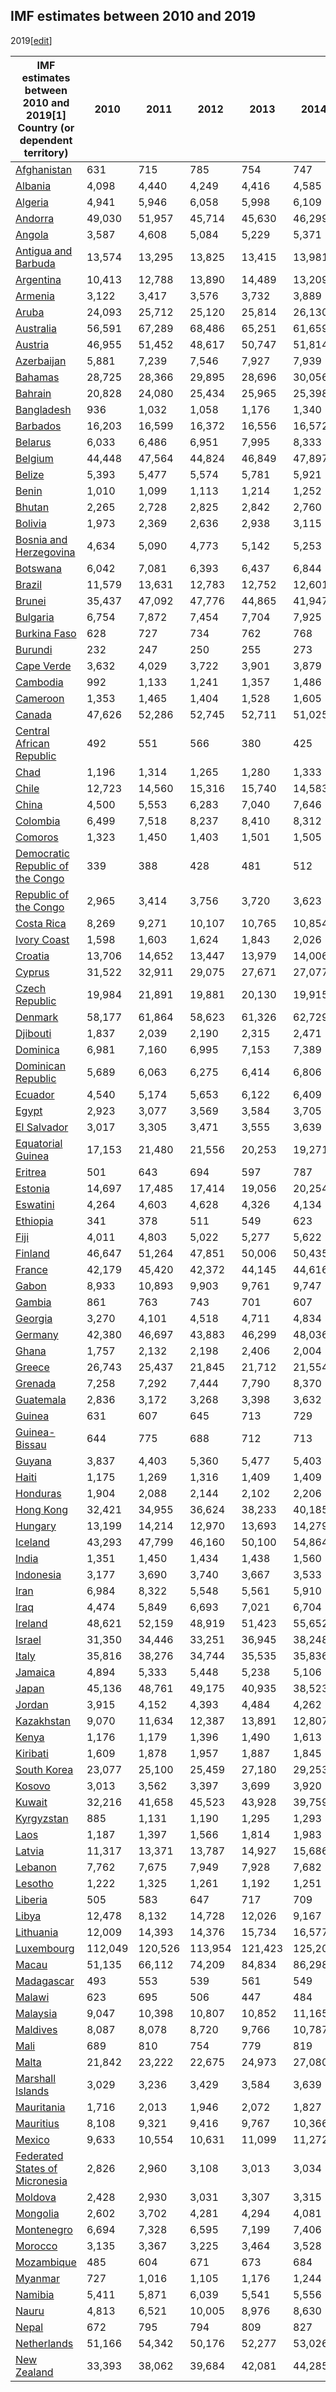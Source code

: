 ## IMF estimates between 2010 and 2019
2019[[edit](/w/index.php?title=List_of_countries_by_past_and_projected_GDP_\(nominal\)_per_capita&action=edit&section=4
"Edit section: IMF estimates between 2010 and 2019")]

IMF estimates between 2010 and 2019[1] Country (or dependent territory) | 2010 | 2011 | 2012 | 2013 | 2014 | 2015 | 2016 | 2017 | 2018 | 2019   
---|---|---|---|---|---|---|---|---|---|---  
[Afghanistan](/wiki/Afghanistan "Afghanistan") | 631 | 715 | 785 | 754 | 747 | 706 | 617 | 636 | 580 | 586   
[Albania](/wiki/Albania "Albania") | 4,098 | 4,440 | 4,249 | 4,416 | 4,585 | 3,954 | 4,124 | 4,526 | 5,258 | 5,345   
[Algeria](/wiki/Algeria "Algeria") | 4,941 | 5,946 | 6,058 | 5,998 | 6,109 | 4,692 | 4,427 | 4,554 | 4,568 | 4,453   
[Andorra](/wiki/Andorra "Andorra") | 49,030 | 51,957 | 45,714 | 45,630 | 46,299 | 38,877 | 39,595 | 40,018 | 42,230 | 40,688   
[Angola](/wiki/Angola "Angola") | 3,587 | 4,608 | 5,084 | 5,229 | 5,371 | 4,131 | 3,469 | 4,039 | 3,241 | 2,612   
[Antigua and Barbuda](/wiki/Antigua_and_Barbuda "Antigua and Barbuda") | 13,574 | 13,295 | 13,825 | 13,415 | 13,981 | 14,729 | 15,589 | 15,687 | 16,890 | 17,370   
[Argentina](/wiki/Argentina "Argentina") | 10,413 | 12,788 | 13,890 | 14,489 | 13,209 | 14,895 | 12,773 | 14,618 | 11,786 | 9,942   
[Armenia](/wiki/Armenia "Armenia") | 3,122 | 3,417 | 3,576 | 3,732 | 3,889 | 3,529 | 3,524 | 3,869 | 4,196 | 4,597   
[Aruba](/wiki/Aruba "Aruba") | 24,093 | 25,712 | 25,120 | 25,814 | 26,130 | 27,458 | 27,442 | 28,440 | 30,082 | 31,096   
[Australia](/wiki/Australia "Australia") | 56,591 | 67,289 | 68,486 | 65,251 | 61,659 | 51,472 | 51,830 | 55,843 | 56,434 | 54,396   
[Austria](/wiki/Austria "Austria") | 46,955 | 51,452 | 48,617 | 50,747 | 51,814 | 44,268 | 45,279 | 47,321 | 51,234 | 50,192   
[Azerbaijan](/wiki/Azerbaijan "Azerbaijan") | 5,881 | 7,239 | 7,546 | 7,927 | 7,939 | 5,525 | 3,898 | 4,218 | 4,760 | 4,841   
[Bahamas](/wiki/The_Bahamas "The Bahamas") | 28,725 | 28,366 | 29,895 | 28,696 | 30,056 | 31,577 | 31,463 | 32,472 | 33,184 | 33,889   
[Bahrain](/wiki/Bahrain "Bahrain") | 20,828 | 24,080 | 25,434 | 25,965 | 25,398 | 22,659 | 22,641 | 23,632 | 25,149 | 26,051   
[Bangladesh](/wiki/Bangladesh "Bangladesh") | 936 | 1,032 | 1,058 | 1,176 | 1,340 | 1,496 | 1,679 | 1,840 | 1,992 | 2,154   
[Barbados](/wiki/Barbados "Barbados") | 16,203 | 16,599 | 16,372 | 16,556 | 16,572 | 16,624 | 16,957 | 17,435 | 17,795 | 18,690   
[Belarus](/wiki/Belarus "Belarus") | 6,033 | 6,486 | 6,951 | 7,995 | 8,333 | 5,954 | 5,038 | 5,785 | 6,358 | 6,838   
[Belgium](/wiki/Belgium "Belgium") | 44,448 | 47,564 | 44,824 | 46,849 | 47,897 | 41,147 | 42,076 | 44,274 | 47,685 | 46,783   
[Belize](/wiki/Belize "Belize") | 5,393 | 5,477 | 5,574 | 5,781 | 5,921 | 5,959 | 5,928 | 5,844 | 5,792 | 5,843   
[Benin](/wiki/Benin "Benin") | 1,010 | 1,099 | 1,113 | 1,214 | 1,252 | 1,042 | 1,050 | 1,095 | 1,194 | 1,171   
[Bhutan](/wiki/Bhutan "Bhutan") | 2,265 | 2,728 | 2,825 | 2,842 | 2,760 | 2,980 | 3,071 | 3,344 | 3,607 | 3,547   
[Bolivia](/wiki/Bolivia "Bolivia") | 1,973 | 2,369 | 2,636 | 2,938 | 3,115 | 3,069 | 3,111 | 3,389 | 3,588 | 3,591   
[Bosnia and Herzegovina](/wiki/Bosnia_and_Herzegovina "Bosnia and Herzegovina") | 4,634 | 5,090 | 4,773 | 5,142 | 5,253 | 4,663 | 4,875 | 5,230 | 5,859 | 5,867   
[Botswana](/wiki/Botswana "Botswana") | 6,042 | 7,081 | 6,393 | 6,437 | 6,844 | 5,870 | 6,412 | 6,705 | 6,948 | 6,679   
[Brazil](/wiki/Brazil "Brazil") | 11,579 | 13,631 | 12,783 | 12,752 | 12,601 | 9,183 | 9,118 | 10,420 | 9,630 | 9,364   
[Brunei](/wiki/Brunei "Brunei") | 35,437 | 47,092 | 47,776 | 44,865 | 41,947 | 31,354 | 27,322 | 28,443 | 31,074 | 29,865   
[Bulgaria](/wiki/Bulgaria "Bulgaria") | 6,754 | 7,872 | 7,454 | 7,704 | 7,925 | 7,096 | 7,594 | 8,410 | 9,485 | 9,910   
[Burkina Faso](/wiki/Burkina_Faso "Burkina Faso") | 628 | 727 | 734 | 762 | 768 | 632 | 666 | 711 | 780 | 765   
[Burundi](/wiki/Burundi "Burundi") | 232 | 247 | 250 | 255 | 273 | 304 | 281 | 292 | 271 | 261   
[Cape Verde](/wiki/Cape_Verde "Cape Verde") | 3,632 | 4,029 | 3,722 | 3,901 | 3,879 | 3,284 | 3,439 | 3,596 | 3,812 | 4,054   
[Cambodia](/wiki/Cambodia "Cambodia") | 992 | 1,133 | 1,241 | 1,357 | 1,486 | 1,607 | 1,736 | 1,888 | 2,097 | 2,281   
[Cameroon](/wiki/Cameroon "Cameroon") | 1,353 | 1,465 | 1,404 | 1,528 | 1,605 | 1,383 | 1,413 | 1,469 | 1,586 | 1,533   
[Canada](/wiki/Canada "Canada") | 47,626 | 52,286 | 52,745 | 52,711 | 51,025 | 43,628 | 42,382 | 45,192 | 46,618 | 46,431   
[Central African Republic](/wiki/Central_African_Republic "Central African Republic") | 492 | 551 | 566 | 380 | 425 | 377 | 402 | 451 | 489 | 480   
[Chad](/wiki/Chad "Chad") | 1,196 | 1,314 | 1,265 | 1,280 | 1,333 | 1,028 | 920 | 889 | 991 | 935   
[Chile](/wiki/Chile "Chile") | 12,723 | 14,560 | 15,316 | 15,740 | 14,583 | 13,494 | 13,723 | 15,004 | 15,755 | 14,552   
[China](/wiki/China "China") | 4,500 | 5,553 | 6,283 | 7,040 | 7,646 | 8,034 | 8,063 | 8,760 | 9,849 | 10,170   
[Colombia](/wiki/Colombia "Colombia") | 6,499 | 7,518 | 8,237 | 8,410 | 8,312 | 6,337 | 6,037 | 6,577 | 6,924 | 6,540   
[Comoros](/wiki/Comoros "Comoros") | 1,323 | 1,450 | 1,403 | 1,501 | 1,505 | 1,231 | 1,256 | 1,301 | 1,386 | 1,360   
[Democratic Republic of the Congo](/wiki/Democratic_Republic_of_the_Congo "Democratic Republic of the Congo") | 339 | 388 | 428 | 481 | 512 | 520 | 477 | 479 | 564 | 579   
[Republic of the Congo](/wiki/Republic_of_the_Congo "Republic of the Congo") | 2,965 | 3,414 | 3,756 | 3,720 | 3,623 | 2,348 | 2,107 | 2,227 | 2,716 | 2,509   
[Costa Rica](/wiki/Costa_Rica "Costa Rica") | 8,269 | 9,271 | 10,107 | 10,765 | 10,854 | 11,635 | 11,987 | 12,185 | 12,429 | 12,691   
[Ivory Coast](/wiki/Ivory_Coast "Ivory Coast") | 1,598 | 1,603 | 1,624 | 1,843 | 2,026 | 1,846 | 1,896 | 2,000 | 2,167 | 2,174   
[Croatia](/wiki/Croatia "Croatia") | 13,706 | 14,652 | 13,447 | 13,979 | 14,006 | 12,098 | 12,577 | 13,586 | 15,046 | 15,123   
[Cyprus](/wiki/Cyprus "Cyprus") | 31,522 | 32,911 | 29,075 | 27,671 | 27,077 | 23,508 | 24,802 | 26,835 | 29,632 | 29,626   
[Czech Republic](/wiki/Czech_Republic "Czech Republic") | 19,984 | 21,891 | 19,881 | 20,130 | 19,915 | 17,843 | 18,553 | 20,606 | 23,381 | 23,616   
[Denmark](/wiki/Denmark "Denmark") | 58,177 | 61,864 | 58,623 | 61,326 | 62,729 | 53,478 | 54,863 | 57,773 | 61,724 | 59,679   
[Djibouti](/wiki/Djibouti "Djibouti") | 1,837 | 2,039 | 2,190 | 2,315 | 2,471 | 2,653 | 2,804 | 2,926 | 3,038 | 3,173   
[Dominica](/wiki/Dominica "Dominica") | 6,981 | 7,160 | 6,995 | 7,153 | 7,389 | 7,596 | 8,089 | 7,507 | 7,981 | 8,466   
[Dominican Republic](/wiki/Dominican_Republic "Dominican Republic") | 5,689 | 6,063 | 6,275 | 6,414 | 6,806 | 7,140 | 7,521 | 7,875 | 8,341 | 8,595   
[Ecuador](/wiki/Ecuador "Ecuador") | 4,540 | 5,174 | 5,653 | 6,122 | 6,409 | 5,972 | 5,909 | 6,227 | 6,314 | 6,231   
[Egypt](/wiki/Egypt "Egypt") | 2,923 | 3,077 | 3,569 | 3,584 | 3,705 | 3,934 | 3,862 | 2,593 | 2,710 | 3,241   
[El Salvador](/wiki/El_Salvador "El Salvador") | 3,017 | 3,305 | 3,471 | 3,555 | 3,639 | 3,761 | 3,870 | 3,986 | 4,146 | 4,280   
[Equatorial Guinea](/wiki/Equatorial_Guinea "Equatorial Guinea") | 17,153 | 21,480 | 21,556 | 20,253 | 19,271 | 11,218 | 9,203 | 9,625 | 9,968 | 8,355   
[Eritrea](/wiki/Eritrea "Eritrea") | 501 | 643 | 694 | 597 | 787 | 603 | 655 | 558 | 581 | 567   
[Estonia](/wiki/Estonia "Estonia") | 14,697 | 17,485 | 17,414 | 19,056 | 20,254 | 17,404 | 18,290 | 20,431 | 23,176 | 23,584   
[Eswatini](/wiki/Eswatini "Eswatini") | 4,264 | 4,603 | 4,628 | 4,326 | 4,134 | 3,766 | 3,514 | 4,031 | 4,227 | 4,032   
[Ethiopia](/wiki/Ethiopia "Ethiopia") | 341 | 378 | 511 | 549 | 623 | 708 | 791 | 823 | 840 | 949   
[Fiji](/wiki/Fiji "Fiji") | 4,011 | 4,803 | 5,022 | 5,277 | 5,622 | 5,397 | 5,658 | 6,050 | 6,270 | 6,079   
[Finland](/wiki/Finland "Finland") | 46,647 | 51,264 | 47,851 | 50,006 | 50,435 | 42,867 | 43,866 | 46,437 | 50,032 | 48,668   
[France](/wiki/France "France") | 42,179 | 45,420 | 42,372 | 44,145 | 44,616 | 37,938 | 38,349 | 40,134 | 43,061 | 41,925   
[Gabon](/wiki/Gabon "Gabon") | 8,933 | 10,893 | 9,903 | 9,761 | 9,747 | 7,453 | 7,082 | 7,370 | 8,199 | 8,087   
[Gambia](/wiki/The_Gambia "The Gambia") | 861 | 763 | 743 | 701 | 607 | 650 | 684 | 677 | 729 | 769   
[Georgia](/wiki/Georgia_\(country\) "Georgia \(country\)") | 3,270 | 4,101 | 4,518 | 4,711 | 4,834 | 4,090 | 4,142 | 4,420 | 4,801 | 4,739   
[Germany](/wiki/Germany "Germany") | 42,380 | 46,697 | 43,883 | 46,299 | 48,036 | 41,107 | 42,124 | 44,637 | 47,961 | 46,810   
[Ghana](/wiki/Ghana "Ghana") | 1,757 | 2,132 | 2,198 | 2,406 | 2,004 | 1,784 | 1,982 | 2,087 | 2,276 | 2,266   
[Greece](/wiki/Greece "Greece") | 26,743 | 25,437 | 21,845 | 21,712 | 21,554 | 18,024 | 17,906 | 18,552 | 19,751 | 19,141   
[Grenada](/wiki/Grenada "Grenada") | 7,258 | 7,292 | 7,444 | 7,790 | 8,370 | 9,097 | 9,628 | 10,153 | 10,467 | 10,834   
[Guatemala](/wiki/Guatemala "Guatemala") | 2,836 | 3,172 | 3,268 | 3,398 | 3,632 | 3,826 | 3,982 | 4,234 | 4,252 | 4,388   
[Guinea](/wiki/Guinea "Guinea") | 631 | 607 | 645 | 713 | 729 | 712 | 680 | 796 | 892 | 987   
[Guinea-Bissau](/wiki/Guinea-Bissau "Guinea-Bissau") | 644 | 775 | 688 | 712 | 713 | 708 | 748 | 864 | 895 | 837   
[Guyana](/wiki/Guyana "Guyana") | 3,837 | 4,403 | 5,360 | 5,477 | 5,403 | 5,580 | 5,797 | 6,104 | 6,121 | 6,594   
[Haiti](/wiki/Haiti "Haiti") | 1,175 | 1,269 | 1,316 | 1,409 | 1,409 | 1,359 | 1,263 | 1,337 | 1,442 | 1,277   
[Honduras](/wiki/Honduras "Honduras") | 1,904 | 2,088 | 2,144 | 2,102 | 2,206 | 2,302 | 2,341 | 2,452 | 2,507 | 2,568   
[Hong Kong](/wiki/Hong_Kong "Hong Kong") | 32,421 | 34,955 | 36,624 | 38,233 | 40,185 | 42,325 | 43,488 | 46,026 | 48,310 | 48,278   
[Hungary](/wiki/Hungary "Hungary") | 13,199 | 14,214 | 12,970 | 13,693 | 14,279 | 12,700 | 13,083 | 14,606 | 16,421 | 16,782   
[Iceland](/wiki/Iceland "Iceland") | 43,293 | 47,799 | 46,160 | 50,100 | 54,864 | 53,228 | 62,530 | 73,085 | 75,365 | 69,137   
[India](/wiki/India "India") | 1,351 | 1,450 | 1,434 | 1,438 | 1,560 | 1,590 | 1,714 | 1,958 | 1,974 | 2,050   
[Indonesia](/wiki/Indonesia "Indonesia") | 3,177 | 3,690 | 3,740 | 3,667 | 3,533 | 3,368 | 3,605 | 3,886 | 3,946 | 4,193   
[Iran](/wiki/Iran "Iran") | 6,984 | 8,322 | 5,548 | 5,561 | 5,910 | 5,172 | 5,731 | 6,005 | 4,066 | 2,909   
[Iraq](/wiki/Iraq "Iraq") | 4,474 | 5,849 | 6,693 | 7,021 | 6,704 | 5,045 | 4,639 | 5,179 | 5,959 | 5,945   
[Ireland](/wiki/Republic_of_Ireland "Republic of Ireland") | 48,621 | 52,159 | 48,919 | 51,423 | 55,652 | 62,027 | 62,556 | 69,864 | 79,183 | 80,609   
[Israel](/wiki/Israel "Israel") | 31,350 | 34,446 | 33,251 | 36,945 | 38,248 | 36,139 | 37,568 | 41,015 | 42,249 | 44,155   
[Italy](/wiki/Italy "Italy") | 35,816 | 38,276 | 34,744 | 35,535 | 35,836 | 30,464 | 31,191 | 32,649 | 34,918 | 33,628   
[Jamaica](/wiki/Jamaica "Jamaica") | 4,894 | 5,333 | 5,448 | 5,238 | 5,106 | 5,205 | 5,183 | 5,413 | 5,730 | 5,782   
[Japan](/wiki/Japan "Japan") | 45,136 | 48,761 | 49,175 | 40,935 | 38,523 | 35,006 | 39,411 | 38,903 | 39,850 | 40,548   
[Jordan](/wiki/Jordan "Jordan") | 3,915 | 4,152 | 4,393 | 4,484 | 4,262 | 4,070 | 4,009 | 4,079 | 4,152 | 4,166   
[Kazakhstan](/wiki/Kazakhstan "Kazakhstan") | 9,070 | 11,634 | 12,387 | 13,891 | 12,807 | 10,511 | 7,715 | 9,248 | 9,813 | 9,813   
[Kenya](/wiki/Kenya "Kenya") | 1,176 | 1,179 | 1,396 | 1,490 | 1,613 | 1,625 | 1,689 | 1,805 | 1,987 | 2,108   
[Kiribati](/wiki/Kiribati "Kiribati") | 1,609 | 1,878 | 1,957 | 1,887 | 1,845 | 1,742 | 1,846 | 1,960 | 2,022 | 1,847   
[South Korea](/wiki/South_Korea "South Korea") | 23,077 | 25,100 | 25,459 | 27,180 | 29,253 | 28,737 | 29,274 | 31,601 | 33,447 | 31,902   
[Kosovo](/wiki/Kosovo "Kosovo") | 3,013 | 3,562 | 3,397 | 3,699 | 3,920 | 3,554 | 3,746 | 3,991 | 4,390 | 4,433   
[Kuwait](/wiki/Kuwait "Kuwait") | 32,216 | 41,658 | 45,523 | 43,928 | 39,759 | 27,036 | 24,801 | 26,817 | 29,905 | 29,037   
[Kyrgyzstan](/wiki/Kyrgyzstan "Kyrgyzstan") | 885 | 1,131 | 1,190 | 1,295 | 1,293 | 1,133 | 1,132 | 1,255 | 1,322 | 1,467   
[Laos](/wiki/Laos "Laos") | 1,187 | 1,397 | 1,566 | 1,814 | 1,983 | 2,124 | 2,308 | 2,437 | 2,552 | 2,603   
[Latvia](/wiki/Latvia "Latvia") | 11,317 | 13,371 | 13,787 | 14,927 | 15,686 | 13,728 | 14,259 | 15,626 | 17,807 | 17,828   
[Lebanon](/wiki/Lebanon "Lebanon") | 7,762 | 7,675 | 7,949 | 7,928 | 7,682 | 7,643 | 7,618 | 7,776 | 8,004 | 7,421   
[Lesotho](/wiki/Lesotho "Lesotho") | 1,222 | 1,325 | 1,261 | 1,192 | 1,251 | 1,105 | 1,099 | 1,200 | 1,215 | 1,134   
[Liberia](/wiki/Liberia "Liberia") | 505 | 583 | 647 | 717 | 709 | 691 | 710 | 706 | 677 | 624   
[Libya](/wiki/Libya "Libya") | 12,478 | 8,132 | 14,728 | 12,026 | 9,167 | 7,707 | 7,818 | 10,414 | 11,774 | 10,532   
[Lithuania](/wiki/Lithuania "Lithuania") | 12,009 | 14,393 | 14,376 | 15,734 | 16,577 | 14,265 | 15,004 | 16,879 | 19,195 | 19,618   
[Luxembourg](/wiki/Luxembourg "Luxembourg") | 112,049 | 120,526 | 113,954 | 121,423 | 125,200 | 106,710 | 107,948 | 111,212 | 117,993 | 113,860   
[Macau](/wiki/Macau "Macau") | 51,135 | 66,112 | 74,209 | 84,834 | 86,298 | 69,648 | 69,888 | 77,146 | 82,695 | 81,051   
[Madagascar](/wiki/Madagascar "Madagascar") | 493 | 553 | 539 | 561 | 549 | 482 | 489 | 528 | 536 | 532   
[Malawi](/wiki/Malawi "Malawi") | 623 | 695 | 506 | 447 | 484 | 498 | 415 | 467 | 501 | 544   
[Malaysia](/wiki/Malaysia "Malaysia") | 9,047 | 10,398 | 10,807 | 10,852 | 11,165 | 9,663 | 9,523 | 9,965 | 11,080 | 11,228   
[Maldives](/wiki/Maldives "Maldives") | 8,087 | 8,078 | 8,720 | 9,766 | 10,787 | 11,781 | 12,349 | 13,201 | 14,480 | 15,061   
[Mali](/wiki/Mali "Mali") | 689 | 810 | 754 | 779 | 819 | 724 | 750 | 795 | 857 | 840   
[Malta](/wiki/Malta "Malta") | 21,842 | 23,222 | 22,675 | 24,973 | 27,080 | 25,228 | 25,898 | 29,285 | 32,397 | 32,430   
[Marshall Islands](/wiki/Marshall_Islands "Marshall Islands") | 3,029 | 3,236 | 3,429 | 3,584 | 3,639 | 3,669 | 4,121 | 4,527 | 4,831 | 5,247   
[Mauritania](/wiki/Mauritania "Mauritania") | 1,716 | 2,013 | 1,946 | 2,072 | 1,827 | 1,668 | 1,691 | 1,759 | 1,882 | 1,945   
[Mauritius](/wiki/Mauritius "Mauritius") | 8,108 | 9,321 | 9,416 | 9,767 | 10,366 | 9,508 | 9,968 | 10,844 | 11,643 | 11,408   
[Mexico](/wiki/Mexico "Mexico") | 9,633 | 10,554 | 10,631 | 11,099 | 11,272 | 9,915 | 9,000 | 9,543 | 9,971 | 10,260   
[Federated States of Micronesia](/wiki/Federated_States_of_Micronesia "Federated States of Micronesia") | 2,826 | 2,960 | 3,108 | 3,013 | 3,034 | 3,015 | 3,190 | 3,547 | 3,933 | 4,001   
[Moldova](/wiki/Moldova "Moldova") | 2,428 | 2,930 | 3,031 | 3,307 | 3,315 | 2,716 | 2,858 | 3,423 | 4,121 | 4,377   
[Mongolia](/wiki/Mongolia "Mongolia") | 2,602 | 3,702 | 4,281 | 4,294 | 4,081 | 3,800 | 3,575 | 3,613 | 4,078 | 4,309   
[Montenegro](/wiki/Montenegro "Montenegro") | 6,694 | 7,328 | 6,595 | 7,199 | 7,406 | 6,534 | 7,050 | 7,820 | 8,873 | 8,925   
[Morocco](/wiki/Morocco "Morocco") | 3,135 | 3,367 | 3,225 | 3,464 | 3,528 | 3,236 | 3,235 | 3,401 | 3,616 | 3,623   
[Mozambique](/wiki/Mozambique "Mozambique") | 485 | 604 | 671 | 673 | 684 | 599 | 434 | 463 | 510 | 512   
[Myanmar](/wiki/Myanmar "Myanmar") | 727 | 1,016 | 1,105 | 1,176 | 1,244 | 1,224 | 1,164 | 1,177 | 1,272 | 1,302   
[Namibia](/wiki/Namibia "Namibia") | 5,411 | 5,871 | 6,039 | 5,541 | 5,556 | 5,020 | 4,612 | 5,439 | 5,666 | 5,099   
[Nauru](/wiki/Nauru "Nauru") | 4,813 | 6,521 | 10,005 | 8,976 | 8,630 | 7,091 | 7,825 | 8,551 | 10,582 | 10,567   
[Nepal](/wiki/Nepal "Nepal") | 672 | 795 | 794 | 809 | 827 | 882 | 880 | 1,028 | 1,162 | 1,186   
[Netherlands](/wiki/Netherlands "Netherlands") | 51,166 | 54,342 | 50,176 | 52,277 | 53,026 | 45,303 | 46,165 | 48,800 | 53,225 | 52,673   
[New Zealand](/wiki/New_Zealand "New Zealand") | 33,393 | 38,062 | 39,684 | 42,081 | 44,285 | 38,225 | 39,415 | 42,290 | 42,757 | 42,274